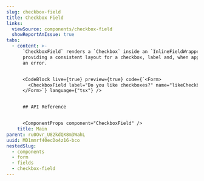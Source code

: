 ```yaml
---
slug: checkbox-field
title: Checkbox Field
links:
  viewSource: components/checkbox-field
  showReportAnIssue: true
tabs:
  - content: >-
      `CheckboxField` renders a `Checkbox` inside an `InlineFieldWrapper`,
      providing a consistent layout for a checkbox, label and, when applicable,
      an error.


      <CodeBlock live={true} preview={true} code={`<Form>
        <CheckboxField label="Do you like checkboxes?" name="likeCheckboxes" />
      </Form>`} language={"tsx"} />


      ## API Reference


      <ComponentProps component="CheckboxField" />
    title: Main
parent: ru0Ovr_U82kdQX8m3WahL
uuid: MD1mmrf40ecDo4z16-bco
nestedSlug:
  - components
  - form
  - fields
  - checkbox-field
---
```

